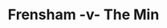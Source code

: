 ---
year: "2014"
serialNumber: "0444" 
game: "Frensham"
title: "Frensham -v- The Min"
gameLocation: ""
gameDate: ""
result: ""
resultType: ""
type: "game"
---